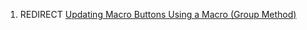 1.  REDIRECT [Updating Macro Buttons Using a Macro (Group
    Method)](Updating_Macro_Buttons_Using_a_Macro_\(Group_Method\) "wikilink")